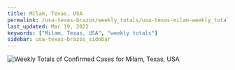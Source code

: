 ```yaml
---
title: Milam, Texas, USA
permalink: /usa-texas-brazos/weekly_totals/usa-texas-milam-weekly_totals.html
last_updated: Mar 19, 2022
keywords: ["Milam, Texas, USA", "weekly totals"]
sidebar: usa-texas-brazos_sidebar
---
```


![Weekly Totals of Confirmed Cases for Milam, Texas, USA](/covid_tracker/images/graphs/usa-texas-milam-weekly_totals_graph.png)
